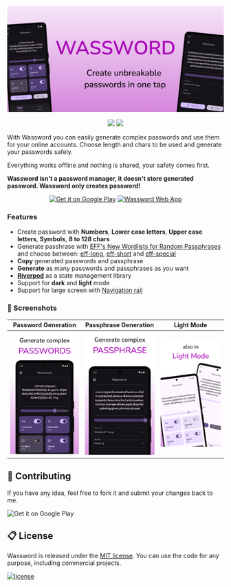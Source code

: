 <img src=".github/images/banner_store.png">

<p align="center">
    <a href="https://dart.dev/"><img src="https://img.shields.io/badge/Dart-0175C2?style=for-the-badge&logo=dart&logoColor=white"></a>
    <a href="https://flutter.dev/"><img src="https://img.shields.io/badge/Flutter-02569B?style=for-the-badge&logo=flutter&logoColor=white"></a>
</p>

With Wassword you can easily generate complex passwords and use them for your online accounts. Choose length and chars to be used and generate your passwords safely.

Everything works offline and nothing is shared, your safety comes first.

**Wassword isn't a password manager, it doesn't store generated password. Wassword only creates password!**

<p align="center">
  <a href="https://play.google.com/store/apps/details?id=com.albertobonacina.wassword"><img alt="Get it on Google Play" src="https://img.shields.io/badge/Android-3DDC84?style=for-the-badge&logo=android&logoColor=white" height="50px"/></a>
  <a href="https://demo.wassword.app"><img alt="Wassword Web App" src="https://img.shields.io/badge/Netlify-00C7B7?style=for-the-badge&logo=netlify&logoColor=white" height="50px"/></a>
</p>

### Features

- Create password with **Numbers**, **Lower case letters**, **Upper case letters**, **Symbols**, **8 to 128 chars**
- Generate passhrase with [EFF's New Wordlists for Random Passphrases](https://www.eff.org/deeplinks/2016/07/new-wordlists-random-passphrases) and choose between: [eff-long](https://github.com/redacted/XKCD-password-generator/blob/master/xkcdpass/static/eff-long), [eff-short](https://github.com/redacted/XKCD-password-generator/blob/master/xkcdpass/static/eff-short) and [eff-special](https://github.com/redacted/XKCD-password-generator/blob/master/xkcdpass/static/eff-special)
- **Copy** generated passwords and passphrase
- **Generate** as many passwords and passphrases as you want
- **[Riverpod](https://riverpod.dev/)** as a state management library
- Support for **dark** and **light** mode
- Support for large screen with [Navigation rail](https://m3.material.io/components/navigation-rail/overview)

### 📱 Screenshots

| Password Generation                                           | Passphrase Generation                           | Light Mode                                                      |
|---------------------------------------------------------------|-------------------------------------------------|-----------------------------------------------------------------|
| <img width="250" src=".github/images/screenshot/screenshot_password.png"> | <img width="250" src=".github/images/screenshot/screenshot_passphrase.png"> | <img width="250" src=".github/images/screenshot/screenshot_light_mode.png"> |

## 💎 Contributing

If you have any idea, feel free to fork it and submit your changes back to me.

<img alt="Get it on Google Play" src="https://img.shields.io/badge/Ask%20me-anything-1abc9c.svg" />

## 📋 License

Wassword is released under the [MIT license](LICENSE.md). You can use the code for any purpose, including commercial projects.

[![license](https://img.shields.io/badge/License-MIT-yellow.svg)](https://opensource.org/licenses/MIT)
